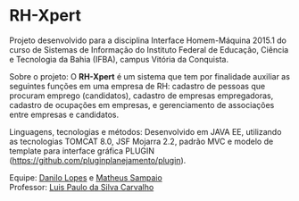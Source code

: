 # RH-Xpert

Projeto desenvolvido para a disciplina Interface Homem-Máquina 2015.1 do curso de Sistemas de Informação do Instituto Federal de Educação, Ciência e Tecnologia da Bahia (IFBA), campus Vitória da Conquista.

Sobre o projeto: O <b>RH-Xpert</b> é um sistema que tem por finalidade auxiliar as seguintes funções em uma empresa de RH: cadastro de pessoas que procuram emprego (candidatos), cadastro de empresas empregadoras, cadastro de ocupações em empresas, e gerenciamento de associações entre empresas e candidatos.

Linguagens, tecnologias e métodos: Desenvolvido em JAVA EE, utilizando as tecnologias TOMCAT 8.0, JSF Mojarra 2.2, padrão MVC e modelo de template para interface gráfica PLUGIN (https://github.com/pluginplanejamento/plugin).

Equipe: [Danilo Lopes](https://github.com/loppesdan) e [Matheus Sampaio](https://github.com/matheuSampaio)<br>
Professor: [Luis Paulo da Silva Carvalho](https://github.com/luispscarvalho)
